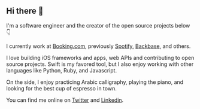 ## Hi there 👋

I'm a software engineer and the creator of the open source projects below 👇

I currently work at [Booking.com](https://booking.com), previously [Spotify](https://spotify.com), [Backbase](https://backbase.com), and others.

I love building iOS frameworks and apps, web APIs and contributing to open source projects. Swift is my favored tool, but I also enjoy working with other languages like Python, Ruby, and Javascript.

On the side, I enjoy practicing Arabic calligraphy, playing the piano, and looking for the best cup of espresso in town.

You can find me online on [Twitter](https://twitter.com/omaralbeik) and [Linkedin](https://www.linkedin.com/in/omaralbeik).
